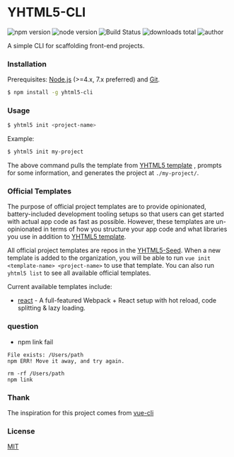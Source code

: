 # YHTML5-CLI 

![npm version] ![node version] ![Build Status] ![downloads total] ![author]

A simple CLI for scaffolding front-end projects.

### Installation

Prerequisites: [Node.js](https://nodejs.org/en/) (>=4.x, 7.x preferred) and [Git](https://git-scm.com/).

``` bash
$ npm install -g yhtml5-cli
```

### Usage

``` bash
$ yhtml5 init <project-name>
```

Example:

``` bash
$ yhtml5 init my-project
```

The above command pulls the template from [YHTML5 template][YHTML5-Seed-apps] , prompts for some information, and generates the project at `./my-project/`.

### Official Templates

The purpose of official project templates are to provide opinionated, 
battery-included development tooling setups so that users can get started with actual app code as fast as possible. 
However, these templates are un-opinionated in terms of how you structure your app code and what libraries you use in addition to [YHTML5 template][YHTML5-Seed-apps].

All official project templates are repos in the [YHTML5-Seed]. 
When a new template is added to the organization, you will be able to run `vue init <template-name> <project-name>` to use that template. 
You can also run `yhtml5 list` to see all available official templates.

Current available templates include:

- [react][YHTML5-Seed-react] - A full-featured Webpack + React setup with hot reload, code splitting & lazy loading.

### question

* npm link fail
```
File exists: /Users/path
npm ERR! Move it away, and try again.

rm -rf /Users/path
npm link
```

### Thank

The inspiration for this project comes from [vue-cli](https://github.com/vuejs/vue-cli)

### License

[MIT](http://opensource.org/licenses/MIT)

[author]:https://img.shields.io/badge/author-yhtml5-blue.svg
[Build Status]:https://img.shields.io/circleci/project/vuejs/vue-cli/master.svg
[downloads total]:https://img.shields.io/github/downloads/atom/atom/total.svg
[npm version]:https://img.shields.io/badge/npm-v4.2.0-blue.svg
[node version]:https://img.shields.io/badge/node-v7.8.0-blue.svg

[YHTML5-Seed-apps]:https://github.com/yhtml5/YHTML5-Seed/tree/master/apps
[YHTML5-Seed-react]:https://github.com/yhtml5/YHTML5-Seed/tree/master/apps/react
[YHTML5-Seed]:https://github.com/yhtml5/YHTML5-Seed
